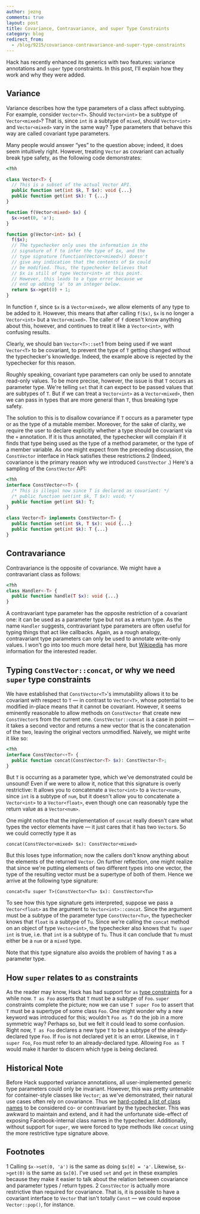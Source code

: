 ```yaml
---
author: jezng
comments: true
layout: post
title: Covariance, Contravariance, and super Type Constraints
category: blog
redirect_from:
  - /blog/9215/covariance-contravariance-and-super-type-constraints
---
```


Hack has recently enhanced its generics with two features: variance annotations and `super` type constraints. In this post, I'll explain how they work and why they were added.

<!--truncate-->

## Variance


Variance describes how the type parameters of a class affect subtyping. For example, consider `Vector<T>`. Should `Vector<int>` be a subtype of `Vector<mixed>`? That is, since `int` is a subtype of `mixed`, should `Vector<int>` and `Vector<mixed>` vary in the same way? Type parameters that behave this way are called covariant type parameters.

Many people would answer “yes” to the question above; indeed, it does seem intuitively right. However, treating `Vector` as covariant can actually break type safety, as the following code demonstrates:

```php
<?hh

class Vector<T> {
  // This is a subset of the actual Vector API.
  public function set(int $k, T $x): void {...}
  public function get(int $k): T {...}
}

function f(Vector<mixed> $x) {
  $x->set(0, 'a');
}

function g(Vector<int> $x) {
  f($x);
  // The typechecker only uses the information in the
  // signature of f to infer the type of $x, and the
  // type signature (function(Vector<mixed>)) doesn't
  // give any indication that the contents of $x could
  // be modified. Thus, the typechecker believes that
  // $x is still of type Vector<int> at this point.
  // However, this leads to a type error because we
  // end up adding 'a' to an integer below.
  return $x->get(0) + 1;
}
```

In function `f`, since `$x` is a `Vector<mixed>`, we allow elements of any type to be added to it. However, this means that after calling `f($x)`, `$x` is no longer a `Vector<int>` but a `Vector<mixed>`. The caller of `f` doesn't know anything about this, however, and continues to treat it like a `Vector<int>`, with confusing results.

Clearly, we should ban `Vector<T>::set`1 from being used if we want `Vector<T>` to be covariant, to prevent the type of `T` getting changed without the typechecker's knowledge. Indeed, the example above is rejected by the typechecker for this reason.

Roughly speaking, covariant type parameters can only be used to annotate read-only values. To be more precise, however, the issue is that `T` occurs as parameter type. We're telling `set` that it can expect to be passed values that are subtypes of `T`. But if we can treat a `Vector<int>` as a `Vector<mixed>`, then we can pass in types that are more general than `T`, thus breaking type safety.

The solution to this is to disallow covariance if `T` occurs as a parameter type or as the type of a mutable member. Moreover, for the sake of clarity, we require the user to declare explicitly whether a type should be covariant via the `+` annotation. If it is thus annotated, the typechecker will complain if it finds that type being used as the type of a method parameter, or the type of a member variable. As one might expect from the preceding discussion, the `ConstVector` interface in Hack satisfies these restrictions.2 (Indeed, covariance is the primary reason why we introduced `ConstVector` .) Here's a sampling of the `ConstVector` API:


```php
<?hh
interface ConstVector<+T> {
  /* This is illegal now since T is declared as covariant: */
  /* public function set(int $k, T $x): void; */
  public function get(int $k): T;
}

class Vector<T> implements ConstVector<T> {
  public function set(int $k, T $x): void {...}
  public function get(int $k): T {...}
}
```




## Contravariance


Contravariance is the opposite of covariance. We might have a contravariant class as follows:


```php
<?hh
class Handler<-T> {
  public function handle(T $x): void {...}
}
```

A contravariant type parameter has the opposite restriction of a covariant one: it can be used as a parameter type but not as a return type. As the name `Handler` suggests, contravariant type parameters are often useful for typing things that act like callbacks. Again, as a rough analogy, contravariant type parameters can only be used to annotate write-only values. I won't go into too much more detail here, but [Wikipedia](http://en.wikipedia.org/wiki/Covariance_and_contravariance_%28computer_science%29) has more information for the interested reader.


## Typing `ConstVector::concat`, or why we need `super` type constraints


We have established that `ConstVector<T>`'s immutability allows it to be covariant with respect to `T` — in contrast to `Vector<T>`, whose potential to be modified in-place means that it cannot be covariant. However, it seems eminently reasonable to allow methods on `ConstVector` that create new `ConstVector`s from the current one. `ConstVector::concat` is a case in point — it takes a second vector and returns a new vector that is the concatenation of the two, leaving the original vectors unmodified. Naively, we might write it like so:

```php
<?hh
interface ConstVector<+T> {
  public function concat(ConstVector<T> $x): ConstVector<T>;
}
```

But `T` is occurring as a parameter type, which we've demonstrated could be unsound! Even if we were to allow it, notice that this signature is overly restrictive: It allows you to concatenate a `Vector<int>` to a `Vector<num>`, since `int` is a subtype of `num`, but it doesn't allow you to concatenate a `Vector<int>` to a `Vector<float>`, even though one can reasonably type the return value as a `Vector<num>`.

One might notice that the implementation of `concat` really doesn't care what types the vector elements have — it just cares that it has two `Vector`s. So we could correctly type it as


    concat(ConstVector<mixed> $x): ConstVector<mixed>


But this loses type information; now the callers don't know anything about the elements of the returned `Vector`. On further reflection, one might realize that since we're putting elements of two different types into one vector, the type of the resulting vector must be a supertype of both of them. Hence we arrive at the following type signature:


    concat<Tu super T>(ConstVector<Tu> $x): ConstVector<Tu>


To see how this type signature gets interpreted, suppose we pass a `Vector<float>` as the argument to `Vector<int>::concat`. Since the argument must be a subtype of the parameter type `ConstVector<Tu>`, the typechecker knows that `float` is a subtype of `Tu`. Since we're calling the `concat` method on an object of type `Vector<int>`, the typechecker also knows that `Tu super int` is true, i.e. that `int` is a subtype of `Tu`. Thus it can conclude that `Tu` must either be a `num` or a `mixed` type.

Note that this type signature also avoids the problem of having `T` as a parameter type.


## How `super` relates to `as` constraints


As the reader may know, Hack has had support for `as` [type constraints](http://docs.hhvm.com/manual/en/hack.generics.constraints.php) for a while now. `T as Foo` asserts that `T` must be a subtype of `Foo`. `super` constraints complete the picture; now we can use `T super Foo` to assert that `T` must be a supertype of some class `Foo`. One might wonder why a new keyword was introduced for this; wouldn't `Foo as T` do the job in a more symmetric way? Perhaps so, but we felt it could lead to some confusion. Right now, `T as Foo` declares a new type `T` to be a subtype of the already-declared type `Foo`. If `Foo` is not declared yet it is an error. Likewise, in `T super Foo`, `Foo` must refer to an already-declared type. Allowing `Foo as T` would make it harder to discern which type is being declared.


## Historical Note


Before Hack supported variance annotations, all user-implemented generic type parameters could only be invariant. However, this was pretty untenable for container-style classes like `Vector`; as we've demonstrated, their natural use cases often rely on covariance. Thus we [hard-coded a list of class names](https://github.com/facebook/hhvm/blob/3b4b031d4aa1e8fbbd4d227d9684cf3833c0d954/hphp/hack/src/typing/typing_subtype.ml#L173) to be considered co- or contravariant by the typechecker. This was awkward to maintain and extend, and it had the unfortunate side-effect of exposing Facebook-internal class names in the typechecker. Additionally, without support for `super`, we were forced to type methods like `concat` using the more restrictive type signature above.


## Footnotes


1 Calling `$x->set(0, 'a')` is the same as doing `$x[0] = 'a'`. Likewise, `$x->get(0)` is the same as `$x[0]`. I've used `set` and `get` in these examples because they make it easier to talk about the relation between covariance and parameter types / return types.
2 `ConstVector` is actually more restrictive than required for covariance. That is, it is possible to have a covariant interface to `Vector` that isn't totally `Const` — we could expose `Vector::pop()`, for instance.
